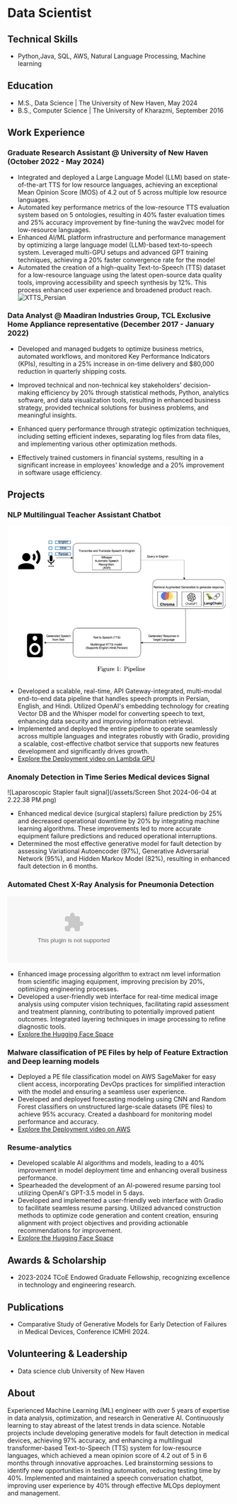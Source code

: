 # Data Scientist 

## Technical Skills
- Python,Java, SQL, AWS, Natural Language Processing, Machine learning

## Education
- M.S., Data Science | The University of New Haven, May 2024
- B.S., Computer Science | The University of Kharazmi, September 2016

## Work Experience
### Graduate Research Assistant @ University of New Haven (October 2022 - May 2024)
- Integrated and deployed a Large Language Model (LLM) based on state-of-the-art TTS for low resource languages, achieving an exceptional Mean Opinion Score (MOS) of 4.2 out of 5 across multiple low resource languages.
- Automated key performance metrics of the low-resource TTS evaluation system based on 5 ontologies, resulting in 40% faster evaluation times and 25% accuracy improvement by fine-tuning the wav2vec model for low-resource languages.
- Enhanced AI/ML platform infrastructure and performance management by optimizing a large language model (LLM)-based text-to-speech system. Leveraged multi-GPU setups and advanced GPT training techniques, achieving a 20% faster convergence rate for the model
- Automated the creation of a high-quality Text-to-Speech (TTS) dataset for a low-resource language using the latest open-source data quality tools, improving accessibility and speech synthesis by 12%. This process enhanced user experience and broadened product reach.
![XTTS_Persian](/assets/XTTS_Persian.png)

### Data Analyst @ Maadiran Industries Group, TCL Exclusive Home Appliance representative (December 2017 - January 2022)
- Developed and managed budgets to optimize business metrics, automated workflows, and monitored Key Performance Indicators (KPIs), resulting in a 25% increase in on-time delivery and $80,000 reduction in quarterly shipping costs.

- Improved technical and non-technical key stakeholders' decision-making efficiency by 20% through statistical methods, Python, analytics software, and data visualization tools, resulting in enhanced business strategy, provided technical solutions for business problems, and meaningful insights.
- Enhanced query performance through strategic optimization techniques, including setting efficient indexes, separating log files from data files, and implementing various other optimization methods.
- Effectively trained customers in financial systems, resulting in a significant increase in employees' knowledge and a 20% improvement in software usage efficiency.


## Projects
### NLP Multilingual Teacher Assistant Chatbot
![Pipeline](/assets/4957A332-F9E6-43AC-887E-43E3C30D907B.jpeg)
- Developed a scalable, real-time, API Gateway-integrated, multi-modal end-to-end data pipeline that handles speech prompts in Persian, English, and Hindi. Utilized OpenAI's embedding technology for creating Vector DB and the Whisper model for converting speech to text, enhancing data security and improving information retrieval.
- Implemented and deployed the entire pipeline to operate seamlessly across multiple languages and integrates robustly with Gradio, providing a scalable, cost-effective chatbot service that supports new features development and significantly drives growth.
- [Explore the Deployment video on Lambda GPU](https://www.youtube.com/watch?v=1M_WZ35WaPs)

### Anomaly Detection in Time Series Medical devices Signal
![Laparoscopic Stapler fault signal](/assets/Screen Shot 2024-06-04 at 2.22.38 PM.png)
- Enhanced medical device (surgical staplers) failure prediction by 25% and decreased operational downtime by 20% by integrating machine learning algorithms. These improvements led to more accurate equipment failure predictions and reduced operational interruptions.
- Determined the most effective generative model for fault detection by assessing Variational Autoencoder (97%), Generative Adversarial Network (95%), and Hidden Markov Model (82%), resulting in enhanced fault detection in 6 months.
  
### Automated Chest X-Ray Analysis for Pneumonia Detection
![Laparoscopic Stapler fault signal](/assets/plot4.eps)
- Enhanced image processing algorithm to extract nm level information from scientific imaging equipment, improving precision by 20%, optimizing engineering processes.
- Developed a user-friendly web interface for real-time medical image analysis using computer vision techniques, facilitating rapid assessment and treatment planning, contributing to potentially improved patient outcomes. Integrated layering techniques in image processing to refine diagnostic tools.
- [Explore the Hugging Face Space](https://huggingface.co/spaces/barghavani/chest_x_ray_diagnose)
  
### Malware classification of PE Files by help of Feature Extraction and Deep learning models
- Deployed a PE file classification model on AWS SageMaker for easy client access, incorporating DevOps practices for simplified interaction with the model and ensuring a seamless user experience.
- Developed and deployed forecasting modeling using CNN and Random Forest classifiers on unstructured large-scale datasets (PE files) to achieve 95% accuracy. Created a dashboard for monitoring model performance and accuracy.
- [Explore the Deployment video on AWS](https://youtu.be/q6CPYSwuuUM)
  
### Resume-analytics
- Developed scalable AI algorithms and models, leading to a 40% improvement in model deployment time and enhancing overall business performance.
- Spearheaded the development of an AI-powered resume parsing tool utilizing OpenAI's GPT-3.5 model in 5 days.
- Developed and implemented a user-friendly web interface with Gradio to facilitate seamless resume parsing. Utilized advanced construction methods to optimize code generation and content creation, ensuring alignment with project objectives and providing actionable recommendations for improvement.
- [Explore the Hugging Face Space](https://huggingface.co/spaces/barghavani/Resume_ATS)


## Awards & Scholarship
- 2023-2024 TCoE Endowed Graduate Fellowship, recognizing excellence in technology and engineering research.

## Publications
- Comparative Study of Generative Models for Early Detection of Failures in Medical Devices, Conference ICMHI 2024.

## Volunteering  & Leadership 
- Data science club University of New Haven

## About
Experienced Machine Learning (ML) engineer with over 5 years of expertise in data analysis, optimization, and research in Generative AI. Continuously learning to stay abreast of the latest trends in data science. Notable projects include developing generative models for fault detection in medical devices, achieving 97% accuracy, and enhancing a multilingual transformer-based Text-to-Speech (TTS) system for low-resource languages, which achieved a mean opinion score of 4.2 out of 5 in 6 months through innovative approaches. Led brainstorming sessions to identify new opportunities in testing automation, reducing testing time by 40%. Implemented and maintained a speech conversation chatbot, improving user experience by 40% through effective MLOps deployment and management.
